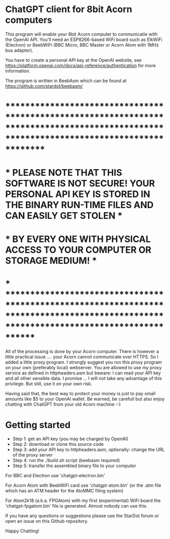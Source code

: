 # ChatGPT client for 8bit Acorn computers

This program will enable your 8bit Acorn computer to communicatie with the OpenAI API. You'll need an ESP8266-based WiFi board such as ElkWiFi (Electron)
or BeebWiFi (BBC Micro, BBC Master or Acorn Atom with 1MHz bus adapter).

You have to create a personal API key at the OpenAI website, see https://platform.openai.com/docs/api-reference/authentication for more information. 

The program is written in BeebAsm which can be found at https://github.com/stardot/beebasm/

# ****************************************************************************************************************************************
# * PLEASE NOTE THAT THIS SOFTWARE IS NOT SECURE! YOUR PERSONAL API KEY IS STORED IN THE BINARY RUN-TIME FILES AND CAN EASILY GET STOLEN *
# * BY EVERY ONE WITH PHYSICAL ACCESS TO YOUR COMPUTER OR STORAGE MEDIUM!                                                                *
# * **************************************************************************************************************************************

All of the processing is done by your Acorn computer. There is however a little practical issue .... your Acorn cannot communicate over HTTPS. So I 
added a little proxy program. I strongly suggest you run this proxy program on your own (preferably local) webserver. You are allowed to use my proxy
service as defined in httpheaders.asm but beware: I can read your API key and all other sensible data. I promise ... I will not take any advantage
of this privilege. But still, use it on your own risk.

Having said that, the best way to protect your money is just to pay small amounts like $5 to your OpenAI wallet. Be warned, be carefull but also
enjoy chatting with ChatGPT from your old Acorn machine :-)

# Getting started
* Step 1: get an API key (you may be charged by OpenAI)
* Step 2: download or clone this source code
* Step 3: add your API key to httpheaders.asm, optionally: change the URL of the proxy server
* Step 4: run the ./build.sh script (beebasm required)
* Step 5: transfer the assembled binary file to your computer

For BBC and Electron use 'chatgpt-electron.bin'

For Acorn Atom with BeebWiFi card use 'chatgpt-atom.bin' (or the .atm file which has an ATM header for the AtoMMC filing system)

For Atom2k18 (a.k.a. FPGAtom) with my first (experimental) WiFi board the 'chatgpt-fpgatom.bin' file is generated. Almost nobody can use this.

If you have any questions or suggestions please use the StarDot forum or open an issue on this Github repository.

Happy Chatting!



